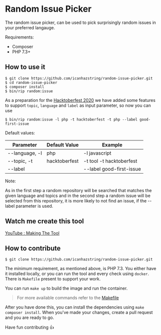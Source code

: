 # Random Issue Picker

The random issue picker, can be used to pick surprisingly random issues in your preferred langauge.

Requirements:
* Composer
* PHP 7.3+

## How to use it

```shell
$ git clone https://github.com/icanhazstring/random-issue-picker.git
$ cd random-issue-picker
$ composer install
$ bin/rip random:issue
```

As a preparation for the [Hacktoberfest 2020](https://hacktoberfest.digitalocean.com) we have added some features to support `topic`, `language` and `label` as input parameter, so now you can use

```shell
$ bin/rip random:issue -l php -t hacktoberfest -t php --label good-first-issue
```

Default values:

| Parameter        |  Default Value       | Example                  |
|------------------|----------------------|---------------------------
| --language, -l   | php                  | -l javascript            |
| --topic, -t      | hacktoberfest        | -t tool -t hacktoberfest |
| --label          |                      | --label good-first-issue |

Note:

As in the first step a random repository will be searched that matches the
given language and topics and in the second step a random issue will be selected
from this repository, it is more likely to not find an issue, if the --label
parameter is used. 

## Watch me create this tool
[YouTube : Making The Tool](https://www.youtube.com/watch?v=QRf4CQxpznM)

## How to contribute

```shell
$ git clone https://github.com/icanhazstring/random-issue-picker.git
```

The minimum requirement, as mentioned above, is PHP 7.3. You either have it installed locally, or you can
run the tool and every check using `docker`. There is `Makefile` present to support your work.

You can run `make up` to build the image and run the container.
> For more available commands refer to the [Makefile](Makefile)

After you have done this, you can install the dependencies using `make composer install`.
When you've made your changes, create a pull request and you are ready to go.

Have fun contributing :+1:
